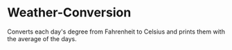 # Weather-Conversion
Converts each day's degree from Fahrenheit to Celsius and prints them with the average of the days.
